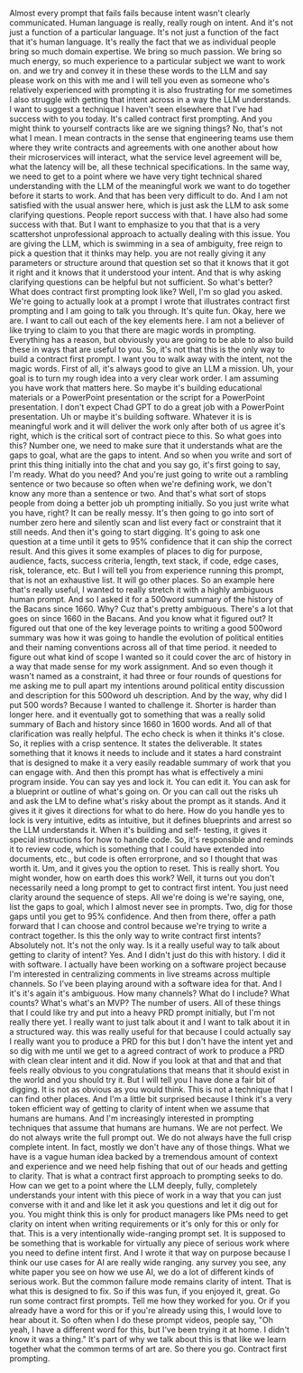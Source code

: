 Almost every prompt that fails fails because intent wasn't clearly communicated. Human language is really, really rough on intent. And it's not just a function of a particular language. It's not just a function of the fact that it's human language. It's really the fact that we as individual people bring so much domain expertise.
We bring so much passion. We bring so much energy, so much experience to a particular subject we want to work on. and we try and convey it in these these words to the LLM and say please work on this with me and I will tell you even as someone who's relatively experienced with prompting it is also frustrating for me sometimes I also struggle with getting that intent across in a way the LLM understands.
I want to suggest a technique I haven't seen elsewhere that I've had success with to you today. It's called contract first prompting. And you might think to yourself contracts like are we signing things? No, that's not what I mean. I mean contracts in the sense that engineering teams use them where they write contracts and agreements with one another about how their microservices will interact, what the service level agreement will be, what the latency will be, all these technical specifications.
In the same way, we need to get to a point where we have very tight technical shared understanding with the LLM of the meaningful work we want to do together before it starts to work. And that has been very difficult to do. And I am not satisfied with the usual answer here, which is just ask the LLM to ask some clarifying questions.
People report success with that. I have also had some success with that. But I want to emphasize to you that that is a very scattershot unprofessional approach to actually dealing with this issue. You are giving the LLM, which is swimming in a sea of ambiguity, free reign to pick a question that it thinks may help. you are not really giving it any parameters or structure around that question set so that it knows that it got it right and it knows that it understood your intent.
And that is why asking clarifying questions can be helpful but not sufficient. So what's better? What does contract first prompting look like? Well, I'm so glad you asked. We're going to actually look at a prompt I wrote that illustrates contract first prompting and I am going to talk you through. It's quite fun.
Okay, here we are. I want to call out each of the key elements here. I am not a believer of like trying to claim to you that there are magic words in prompting. Everything has a reason, but obviously you are going to be able to also build these in ways that are useful to you. So, it's not that this is the only way to build a contract first prompt.
I want you to walk away with the intent, not the magic words. First of all, it's always good to give an LLM a mission. Uh, your goal is to turn my rough idea into a very clear work order. I am assuming you have work that matters here. So maybe it's building educational materials or a PowerPoint presentation or the script for a PowerPoint presentation.
I don't expect Chad GPT to do a great job with a PowerPoint presentation. Uh or maybe it's building software. Whatever it is is meaningful work and it will deliver the work only after both of us agree it's right, which is the critical sort of contract piece to this. So what goes into this? Number one, we need to make sure that it understands what are the gaps to goal, what are the gaps to intent.
And so when you write and sort of print this thing initially into the chat and you say go, it's first going to say, I'm ready. What do you need? And you're just going to write out a rambling sentence or two because so often when we're defining work, we don't know any more than a sentence or two. And that's what sort of stops people from doing a better job uh prompting initially.
So you just write what you have, right? It can be really messy. It's then going to go into sort of number zero here and silently scan and list every fact or constraint that it still needs. And then it's going to start digging. It's going to ask one question at a time until it gets to 95% confidence that it can ship the correct result.
And this gives it some examples of places to dig for purpose, audience, facts, success criteria, length, text stack, if code, edge cases, risk, tolerance, etc. But I will tell you from experience running this prompt, that is not an exhaustive list. It will go other places. So an example here that's really useful, I wanted to really stretch it with a highly ambiguous human prompt.
And so I asked it for a 500word summary of the history of the Bacans since 1660. Why? Cuz that's pretty ambiguous. There's a lot that goes on since 1660 in the Bacans. And you know what it figured out? It figured out that one of the key leverage points to writing a good 500word summary was how it was going to handle the evolution of political entities and their naming conventions across all of that time period.
it needed to figure out what kind of scope I wanted so it could cover the arc of history in a way that made sense for my work assignment. And so even though it wasn't named as a constraint, it had three or four rounds of questions for me asking me to pull apart my intentions around political entity discussion and description for this 500word uh description.
And by the way, why did I put 500 words? Because I wanted to challenge it. Shorter is harder than longer here. and it eventually got to something that was a really solid summary of Bach and history since 1660 in 1600 words. And all of that clarification was really helpful. The echo check is when it thinks it's close. So, it replies with a crisp sentence.
It states the deliverable. It states something that it knows it needs to include and it states a hard constraint that is designed to make it a very easily readable summary of work that you can engage with. And then this prompt has what is effectively a mini program inside. You can say yes and lock it. You can edit it.
You can ask for a blueprint or outline of what's going on. Or you can call out the risks uh and ask the LM to define what's risky about the prompt as it stands. And it gives it it gives it directions for what to do here. How do you handle yes to lock is very intuitive, edits as intuitive, but it defines blueprints and arrest so the LLM understands it.
When it's building and self- testing, it gives it special instructions for how to handle code. So, it's responsible and reminds it to review code, which is something that I could have extended into documents, etc., but code is often errorprone, and so I thought that was worth it. Um, and it gives you the option to reset. This is really short.
You might wonder, how on earth does this work? Well, it turns out you don't necessarily need a long prompt to get to contract first intent. You just need clarity around the sequence of steps. All we're doing is we're saying, one, list the gaps to goal, which I almost never see in prompts. Two, dig for those gaps until you get to 95% confidence.
And then from there, offer a path forward that I can choose and control because we're trying to write a contract together. Is this the only way to write contract first intents? Absolutely not. It's not the only way. Is it a really useful way to talk about getting to clarity of intent? Yes. And I didn't just do this with history. I did it with software.
I actually have been working on a software project because I'm interested in centralizing comments in live streams across multiple channels. So I've been playing around with a software idea for that. And I it's it's again it's ambiguous. How many channels? What do I include? What counts? What's what's an MVP? The number of users.
All of these things that I could like try and put into a heavy PRD prompt initially, but I'm not really there yet. I really want to just talk about it and I want to talk about it in a structured way. this was really useful for that because I could actually say I really want you to produce a PRD for this but I don't have the intent yet and so dig with me until we get to a agreed contract of work to produce a PRD with clean clear intent and it did.
Now if you look at that and that and that feels really obvious to you congratulations that means that it should exist in the world and you should try it. But I will tell you I have done a fair bit of digging. It is not as obvious as you would think. This is not a technique that I can find other places. And I'm a little bit surprised because I think it's a very token efficient way of getting to clarity of intent when we assume that humans are humans.
And I'm increasingly interested in prompting techniques that assume that humans are humans. We are not perfect. We do not always write the full prompt out. We do not always have the full crisp complete intent. In fact, mostly we don't have any of those things. What we have is a vague human idea backed by a tremendous amount of context and experience and we need help fishing that out of our heads and getting to clarity.
That is what a contract first approach to prompting seeks to do. How can we get to a point where the LLM deeply, fully, completely understands your intent with this piece of work in a way that you can just converse with it and and like let it ask you questions and let it dig out for you.
You might think this is only for product managers like PMs need to get clarity on intent when writing requirements or it's only for this or only for that. This is a very intentionally wide-ranging prompt set. It is supposed to be something that is workable for virtually any piece of serious work where you need to define intent first.
And I wrote it that way on purpose because I think our use cases for AI are really wide ranging. any survey you see, any white paper you see on how we use AI, we do a lot of different kinds of serious work. But the common failure mode remains clarity of intent. That is what this is designed to fix. So if this was fun, if you enjoyed it, great.
Go run some contract first prompts. Tell me how they worked for you. Or if you already have a word for this or if you're already using this, I would love to hear about it. So often when I do these prompt videos, people say, "Oh yeah, I have a different word for this, but I've been trying it at home. I didn't know it was a thing." It's part of why we talk about this is that like we learn together what the common terms of art are.
So there you go. Contract first prompting.